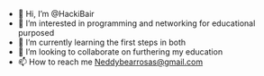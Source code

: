 - 👋 Hi, I’m @HackiBair
- 👀 I’m interested in programming and networking for educational purposed
- 🌱 I’m currently learning the first steps in both
- 💞️ I’m looking to collaborate on furthering my education
- 📫 How to reach me Neddybearrosas@gmail.com

<!---
HackiBair/HackiBair is a ✨ special ✨ repository because its `README.md` (this file) appears on your GitHub profile.
You can click the Preview link to take a look at your changes.
--->
